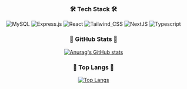  <h3 align="center">
    🛠 Tech Stack 🛠
</h3>

<div align="center">
 
 ![MySQL](https://img.shields.io/badge/Mysql-005C84?style=for-the-badge&logo=Mysql&logoColor=white)
 ![Express.js](https://img.shields.io/badge/Express.js-404D59?style=for-the-badge&logo=Express.js&logoColor=white)
 ![React](https://img.shields.io/badge/React-20232A?style=for-the-badge&logo=React&logoColor=white)
 ![Tailwind_CSS](https://img.shields.io/badge/Tailwind_CSS-38B2AC?style=for-the-badge&logo=tailwind-css&logoColor=white)
 ![NextJS](https://img.shields.io/badge/Next.js-000?style=for-the-badge&logo=Next.js&logoColor=white)
 ![Typescript](https://img.shields.io/badge/TypeScript-007ACC?style=for-the-badge&logo=typescript&logoColor=white)
</div>



<div align="center">
 <h3 align="center">
 🔭 GitHub Stats 🔭
 </h3>
 
 [![Anurag's GitHub stats](https://github-readme-stats.vercel.app/api?username=Runor0624)](https://github.com/anuraghazra/github-readme-stats)
 
</div>

<div align="center">
  <h3 align="center">
   🔭 Top Langs 🔭
  </h3>
 
 [![Top Langs](https://github-readme-stats.vercel.app/api/top-langs/?username=Runor0624)](https://github.com/anuraghazra/github-readme-stats)

</div>

